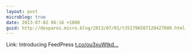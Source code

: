 ```yaml
---
layout: post
microblog: true
date: 2013-07-02 06:16 +1000
guid: http://desparoz.micro.blog/2013/07/01/t351796587120427009.html
---
```

Link: Introducing FeedPress [t.co/ou3xuWtkd...](http://t.co/ou3xuWtkdV)
